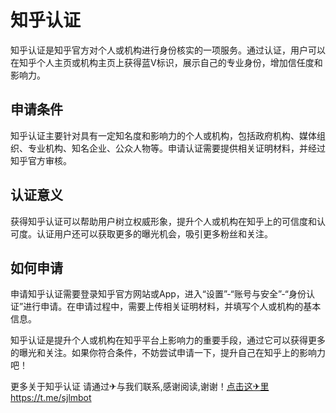 # 知乎认证

知乎认证是知乎官方对个人或机构进行身份核实的一项服务。通过认证，用户可以在知乎个人主页或机构主页上获得蓝V标识，展示自己的专业身份，增加信任度和影响力。

## 申请条件

知乎认证主要针对具有一定知名度和影响力的个人或机构，包括政府机构、媒体组织、专业机构、知名企业、公众人物等。申请认证需要提供相关证明材料，并经过知乎官方审核。

## 认证意义

获得知乎认证可以帮助用户树立权威形象，提升个人或机构在知乎上的可信度和认可度。认证用户还可以获取更多的曝光机会，吸引更多粉丝和关注。

## 如何申请

申请知乎认证需要登录知乎官方网站或App，进入“设置”-“账号与安全”-“身份认证”进行申请。在申请过程中，需要上传相关证明材料，并填写个人或机构的基本信息。

知乎认证是提升个人或机构在知乎平台上影响力的重要手段，通过它可以获得更多的曝光和关注。如果你符合条件，不妨尝试申请一下，提升自己在知乎上的影响力吧！

更多关于知乎认证 请通过✈与我们联系,感谢阅读,谢谢！[点击这✈里](https://google.com)https://t.me/sjlmbot